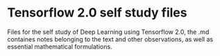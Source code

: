 # Tensorflow 2.0 self study files

Files for the self study of Deep Learning using Tensorflow 2.0, the .md containes notes belonging to the text and other observations, as well as essential mathematical formulations.
